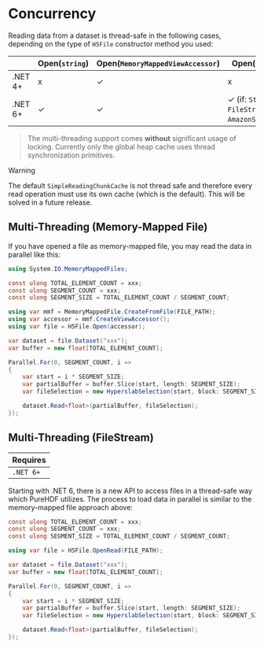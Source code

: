 # Concurrency

Reading data from a dataset is thread-safe in the following cases, depending on the type of `H5File` constructor method you used:

|         | Open(`string`) | Open(`MemoryMappedViewAccessor`) | Open(`Stream`)                                        |
| ------- | -------------- | -------------------------------- | ----------------------------------------------------- |
| .NET 4+ | x              | ✓                               | x                                                     |
| .NET 6+ | ✓             | ✓                               | ✓ (if: `Stream` is `FileStream` or `AmazonS3Stream`) |

> The multi-threading support comes **without** significant usage of locking. Currently only the global heap cache uses thread synchronization primitives.

> [!WARNING]
> The default `SimpleReadingChunkCache` is not thread safe and therefore every read operation must use its own cache (which is the default). This will be solved in a future release.

## Multi-Threading (Memory-Mapped File)

If you have opened a file as memory-mapped file, you may read the data in parallel like this:

```cs
using System.IO.MemoryMappedFiles;

const ulong TOTAL_ELEMENT_COUNT = xxx;
const ulong SEGMENT_COUNT = xxx;
const ulong SEGMENT_SIZE = TOTAL_ELEMENT_COUNT / SEGMENT_COUNT;

using var mmf = MemoryMappedFile.CreateFromFile(FILE_PATH);
using var accessor = mmf.CreateViewAccessor();
using var file = H5File.Open(accessor);

var dataset = file.Dataset("xxx");
var buffer = new float[TOTAL_ELEMENT_COUNT];

Parallel.For(0, SEGMENT_COUNT, i =>
{
    var start = i * SEGMENT_SIZE;
    var partialBuffer = buffer.Slice(start, length: SEGMENT_SIZE);
    var fileSelection = new HyperslabSelection(start, block: SEGMENT_SIZE)

    dataset.Read<float>(partialBuffer, fileSelection);
});

```

## Multi-Threading (FileStream)

| Requires  |
| --------- |
| `.NET 6+` |

Starting with .NET 6, there is a new API to access files in a thread-safe way which PureHDF utilizes. The process to load data in parallel is similar to the memory-mapped file approach above:

```cs
const ulong TOTAL_ELEMENT_COUNT = xxx;
const ulong SEGMENT_COUNT = xxx;
const ulong SEGMENT_SIZE = TOTAL_ELEMENT_COUNT / SEGMENT_COUNT;

using var file = H5File.OpenRead(FILE_PATH);

var dataset = file.Dataset("xxx");
var buffer = new float[TOTAL_ELEMENT_COUNT];

Parallel.For(0, SEGMENT_COUNT, i =>
{
    var start = i * SEGMENT_SIZE;
    var partialBuffer = buffer.Slice(start, length: SEGMENT_SIZE);
    var fileSelection = new HyperslabSelection(start, block: SEGMENT_SIZE)

    dataset.Read<float>(partialBuffer, fileSelection);
});

```